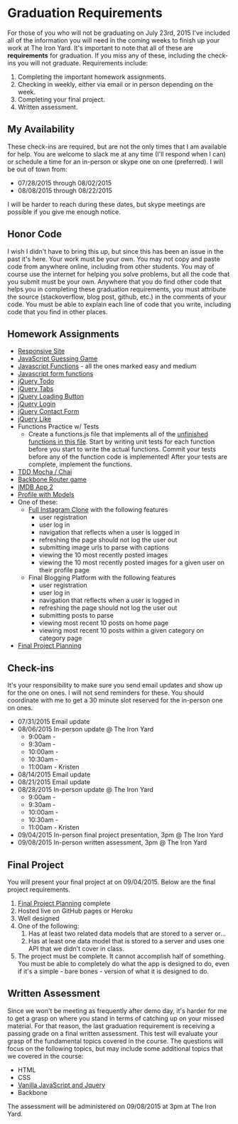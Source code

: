 # Graduation Requirements

For those of you who will not be graduating on July 23rd, 2015 I've included all of the information you will need in the coming weeks to finish up your work at The Iron Yard. It's important to note that all of these are **requirements** for graduation. If you miss any of these, including the check-ins you will not graduate. Requirements include:

1. Completing the important homework assignments.
2. Checking in weekly, either via email or in person depending on the week.
3. Completing your final project.
4. Written assessment.

## My Availability

These check-ins are required, but are not the only times that I am available for help. You are welcome to slack me at any time (I'll respond when I can) or schedule a time for an in-person or skype one on one (preferred). I will be out of town from:

* 07/28/2015 through 08/02/2015
* 08/08/2015 through 08/22/2015

I will be harder to reach during these dates, but skype meetings are possible if you give me enough notice.

## Honor Code

I wish I didn't have to bring this up, but since this has been an issue in the past it's here. Your work must be your own. You may not copy and paste code from anywhere online, including from other students. You may of course use the internet for helping you solve problems, but all the code that you submit must be your own. Anywhere that you do find other code that helps you in completing these graduation requirements, you must attribute the source (stackoverflow, blog post, github, etc.) in the comments of your code. You must be able to explain each line of code that you write, including code that you find in other places.

## Homework Assignments
* [Responsive Site](https://github.com/TIY-Austin-Front-End-Engineering/responsive-site)
* [JavaScript Guessing Game](https://github.com/TIY-Austin-Front-End-Engineering/js-guessing-game)
* [Javascript Functions](https://github.com/TIY-Austin-Front-End-Engineering/Javascript-Functions) - all the ones marked easy and medium
* [Javascript form functions](https://github.com/TIY-Austin-Front-End-Engineering/javascript-form-functions)
* [jQuery Todo](https://github.com/TIY-Austin-Front-End-Engineering/jquery-todo)
* [jQuery Tabs](https://github.com/TIY-Austin-Front-End-Engineering/jquery-tabs)
* [jQuery Loading Button](https://github.com/TIY-Austin-Front-End-Engineering/jquery-loading-button)
* [jQuery Login](https://github.com/TIY-Austin-Front-End-Engineering/jquery-login)
* [jQuery Contact Form](https://github.com/TIY-Austin-Front-End-Engineering/jquery-contact-form)
* [jQuery Like](https://github.com/TIY-Austin-Front-End-Engineering/jquery-like)
* Functions Practice w/ Tests
	* Create a functions.js file that implements all of the [unfinished functions in this file](https://github.com/TIY-Austin-Front-End-Engineering/js-assignments/tree/master/js-intro-fns-loops-rovarspraket). Start by writing unit tests for each function before you start to write the actual functions. Commit your tests before any of the function code is implemented! After your tests are complete, implement the functions.
* [TDD Mocha / Chai](https://github.com/TIY-Austin-Front-End-Engineering/js-assignments/tree/master/tdd-mocha-chai-1)
* [Backbone Router game](https://github.com/TIY-Austin-Front-End-Engineering/Curriculum/blob/master/DAY17.md)
* [IMDB App 2](https://github.com/TIY-Austin-Front-End-Engineering/Curriculum/blob/master/DAY19.md)
* [Profile with Models](https://github.com/TIY-Austin-Front-End-Engineering/profile-model)
* One of these:
	* [Full Instagram Clone](https://github.com/TIY-Austin-Front-End-Engineering/Curriculum/blob/master/DAY24.md) with the following features
		* user registration
		* user log in
		* navigation that reflects when a user is logged in
		* refreshing the page should not log the user out
		* submitting image urls to parse with captions
		* viewing the 10 most recently posted images
		* viewing the 10 most recently posted images for a given user on their profile page
	* Final Blogging Platform with the following features
		* user registration
		* user log in
		* navigation that reflects when a user is logged in
		* refreshing the page should not log the user out
		* submitting posts to parse
		* viewing most recent 10 posts on home page
		* viewing most recent 10 posts within a given category on category page
* [Final Project Planning](https://github.com/TIY-Austin-Front-End-Engineering/Final-Project-Planning)

## Check-ins

It's your responsibility to make sure you send email updates and show up for the one on ones. I will not send reminders for these. You should coordinate with me to get a 30 minute slot reserved for the in-person one on ones.

* 07/31/2015 Email update
* 08/06/2015 In-person update @ The Iron Yard
	* 9:00am - 
	* 9:30am - 
	* 10:00am - 
	* 10:30am - 
	* 11:00am - Kristen
* 08/14/2015 Email update
* 08/21/2015 Email update
* 08/28/2015 In-person update @ The Iron Yard
	* 9:00am - 
	* 9:30am - 
	* 10:00am - 
	* 10:30am - 
	* 11:00am - Kristen
* 09/04/2015 In-person final project presentation, 3pm @ The Iron Yard
* 09/08/2015 In-person written assessment, 3pm @ The Iron Yard

## Final Project
You will present your final project at on 09/04/2015. Below are the final project requirements.

1. [Final Project Planning](https://github.com/TIY-Austin-Front-End-Engineering/Final-Project-Planning) complete
2. Hosted live on GitHub pages or Heroku
3. Well designed
4. One of the following:
	1. Has at least two related data models that are stored to a server or...
	1. Has at least one data model that is stored to a server and uses one API that we didn't cover in class.
5. The project must be complete. It cannot accomplish half of something. You must be able to completely do what the app is designed to do, even if it's a simple - bare bones - version of what it is designed to do.

## Written Assessment

Since we won't be meeting as frequently after demo day, it's harder for me to get a grasp on where you stand in terms of catching up on your missed material. For that reason, the last graduation requirement is receiving a passing grade on a final written assessment. This test will evaluate your grasp of the fundamental topics covered in the course. The questions will focus on the following topics, but may include some additional topics that we covered in the course:

* HTML
* CSS
* [Vanilla JavaScript and Jquery](https://github.com/TIY-Austin-Front-End-Engineering/vanilla-js-and-jquery-review)
* Backbone

The assessment will be administered on 09/08/2015 at 3pm at The Iron Yard.